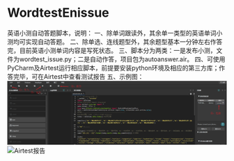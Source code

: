 # WordtestEnissue
英语小测自动答题脚本，说明：
一、除单词跟读外，其余单一类型的英语单词小测均可实现自动答题。
二、除单选、连线题型外，其余题型基本一分钟左右作答完，目前英语小测单词内容是写死状态。
三、脚本分为两类：一是发布小测，文件为wordtest_issue.py；二是自动作答，项目包为autoanswer.air。
四、可使用PyCharm及Airtest运行相应脚本，前提要安装python环境及相应的第三方库；作答完毕，可在Airtest中查看测试报告
五、示例图：
![Airtest操作](https://github.com/meet-sneak/WordtestEnissue/blob/master/images/Airtest%E6%93%8D%E4%BD%9C.png)
![Airtest报告](https://github.com/your_github/address/blob/master/image/1.png)
